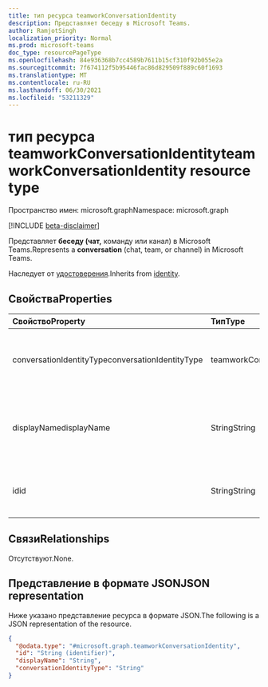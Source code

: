 ```yaml
---
title: тип ресурса teamworkConversationIdentity
description: Представляет беседу в Microsoft Teams.
author: RamjotSingh
localization_priority: Normal
ms.prod: microsoft-teams
doc_type: resourcePageType
ms.openlocfilehash: 84e936368b7cc4589b7611b15cf310f92b055e2a
ms.sourcegitcommit: 7f674112f5b95446fac86d829509f889c60f1693
ms.translationtype: MT
ms.contentlocale: ru-RU
ms.lasthandoff: 06/30/2021
ms.locfileid: "53211329"
---
```

# <a name="teamworkconversationidentity-resource-type"></a><span data-ttu-id="f4e03-103">тип ресурса teamworkConversationIdentity</span><span class="sxs-lookup"><span data-stu-id="f4e03-103">teamworkConversationIdentity resource type</span></span>

<span data-ttu-id="f4e03-104">Пространство имен: microsoft.graph</span><span class="sxs-lookup"><span data-stu-id="f4e03-104">Namespace: microsoft.graph</span></span>

[!INCLUDE [beta-disclaimer](../../includes/beta-disclaimer.md)]

<span data-ttu-id="f4e03-105">Представляет **беседу (чат,** команду или канал) в Microsoft Teams.</span><span class="sxs-lookup"><span data-stu-id="f4e03-105">Represents a **conversation** (chat, team, or channel) in Microsoft Teams.</span></span>

<span data-ttu-id="f4e03-106">Наследует от [удостоверения](../resources/identity.md).</span><span class="sxs-lookup"><span data-stu-id="f4e03-106">Inherits from [identity](../resources/identity.md).</span></span>

## <a name="properties"></a><span data-ttu-id="f4e03-107">Свойства</span><span class="sxs-lookup"><span data-stu-id="f4e03-107">Properties</span></span>
|<span data-ttu-id="f4e03-108">Свойство</span><span class="sxs-lookup"><span data-stu-id="f4e03-108">Property</span></span>|<span data-ttu-id="f4e03-109">Тип</span><span class="sxs-lookup"><span data-stu-id="f4e03-109">Type</span></span>|<span data-ttu-id="f4e03-110">Описание</span><span class="sxs-lookup"><span data-stu-id="f4e03-110">Description</span></span>|
|:---|:---|:---|
|<span data-ttu-id="f4e03-111">conversationIdentityType</span><span class="sxs-lookup"><span data-stu-id="f4e03-111">conversationIdentityType</span></span>|<span data-ttu-id="f4e03-112">teamworkConversationIdentityType</span><span class="sxs-lookup"><span data-stu-id="f4e03-112">teamworkConversationIdentityType</span></span>|<span data-ttu-id="f4e03-113">Тип беседы.</span><span class="sxs-lookup"><span data-stu-id="f4e03-113">Type of conversation.</span></span> <span data-ttu-id="f4e03-114">Возможные значения: `team` , `channel` и `chat` .</span><span class="sxs-lookup"><span data-stu-id="f4e03-114">Possible values are: `team`, `channel`, and `chat`.</span></span>|
|<span data-ttu-id="f4e03-115">displayName</span><span class="sxs-lookup"><span data-stu-id="f4e03-115">displayName</span></span>|<span data-ttu-id="f4e03-116">String</span><span class="sxs-lookup"><span data-stu-id="f4e03-116">String</span></span>|<span data-ttu-id="f4e03-117">Унаследованный от [удостоверения](../resources/identity.md).</span><span class="sxs-lookup"><span data-stu-id="f4e03-117">Inherited from [identity](../resources/identity.md).</span></span> <span data-ttu-id="f4e03-118">Отображение имени беседы.</span><span class="sxs-lookup"><span data-stu-id="f4e03-118">Display name of the conversation.</span></span> <span data-ttu-id="f4e03-119">Необязательно.</span><span class="sxs-lookup"><span data-stu-id="f4e03-119">Optional.</span></span>|
|<span data-ttu-id="f4e03-120">id</span><span class="sxs-lookup"><span data-stu-id="f4e03-120">id</span></span>|<span data-ttu-id="f4e03-121">String</span><span class="sxs-lookup"><span data-stu-id="f4e03-121">String</span></span>|<span data-ttu-id="f4e03-122">Унаследованный от [удостоверения](../resources/identity.md).</span><span class="sxs-lookup"><span data-stu-id="f4e03-122">Inherited from [identity](../resources/identity.md).</span></span> <span data-ttu-id="f4e03-123">ID беседы.</span><span class="sxs-lookup"><span data-stu-id="f4e03-123">ID of the conversation.</span></span>|

## <a name="relationships"></a><span data-ttu-id="f4e03-124">Связи</span><span class="sxs-lookup"><span data-stu-id="f4e03-124">Relationships</span></span>
<span data-ttu-id="f4e03-125">Отсутствуют.</span><span class="sxs-lookup"><span data-stu-id="f4e03-125">None.</span></span>

## <a name="json-representation"></a><span data-ttu-id="f4e03-126">Представление в формате JSON</span><span class="sxs-lookup"><span data-stu-id="f4e03-126">JSON representation</span></span>
<span data-ttu-id="f4e03-127">Ниже указано представление ресурса в формате JSON.</span><span class="sxs-lookup"><span data-stu-id="f4e03-127">The following is a JSON representation of the resource.</span></span>
<!-- {
  "blockType": "resource",
  "@odata.type": "microsoft.graph.teamworkConversationIdentity"
}
-->
``` json
{
  "@odata.type": "#microsoft.graph.teamworkConversationIdentity",
  "id": "String (identifier)",
  "displayName": "String",
  "conversationIdentityType": "String"
}
```

